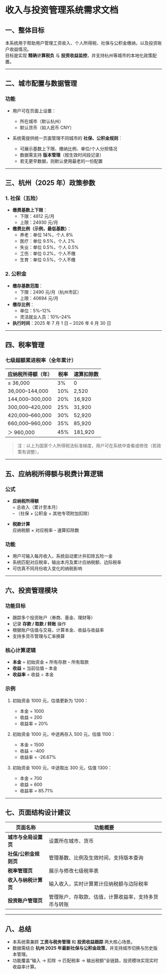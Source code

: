 # 收入与投资管理系统需求文档

## 一、整体目标

本系统用于帮助用户管理工资收入、个人所得税、社保与公积金缴纳，以及投资账户收益情况。  
目标是实现 **精确计算税负** 与 **投资收益监控**，并支持杭州等城市的本地化政策配置。

---

## 二、城市配置与数据管理

### 功能

- 用户可在页面上设置：

  - 所在城市（默认杭州）
  - 默认货币（如人民币 CNY）

- 系统需提供统一页面管理不同城市的 **社保、公积金规则**：
  - 可展示基数上下限、缴纳比例、单位/个人分担情况
  - 数据需支持 **版本管理**（按生效时间段记录）
  - 若无更早数据，则默认使用最老的一份配置

---

## 三、杭州（2025 年）政策参数

### 1. 社保（五险）

- **缴费基数上下限**：
  - 下限：4812 元/月
  - 上限：24930 元/月
- **缴费比例（示例，最低基数）**：
  - 养老：单位 14%，个人 8%
  - 医疗：单位 9.5%，个人 2%
  - 失业：单位 0.5%，个人 0.5%
  - 工伤：单位 0.2%，个人不缴
  - 生育：单位 0.5%，个人不缴

### 2. 公积金

- **缴存基数范围**：
  - 下限：2490 元/月（杭州市区）
  - 上限：40694 元/月
- **缴存比例**：
  - 单位：5%–12%
  - 灵活就业人员：10%–24%
- **执行时间**：2025 年 7 月 1 日 – 2026 年 6 月 30 日

---

## 四、税率管理

### 七级超额累进税率（全年累计）

| 应纳税所得额（年） | 税率 | 速算扣除数 |
| ------------------ | ---- | ---------- |
| ≤ 36,000           | 3%   | 0          |
| 36,000–144,000     | 10%  | 2,520      |
| 144,000–300,000    | 20%  | 16,920     |
| 300,000–420,000    | 25%  | 31,920     |
| 420,000–660,000    | 30%  | 52,920     |
| 660,000–960,000    | 35%  | 85,920     |
| ＞ 960,000         | 45%  | 181,920    |

> 注：以上为国家个人所得税法标准梯度，用户可在系统中查看或修改（若政策有调整）。

---

## 五、应纳税所得额与税费计算逻辑

### 公式

- **应纳税所得额**  
  = 总收入（累计至本月）  
  – （社保 + 公积金 + 其他专项附加扣除）

- **税款计算**  
  应纳税额 × 对应税率 – 速算扣除数

### 功能

- 用户可输入每月收入，系统自动累计并扣除五险一金
- 系统匹配对应税率，输出本月及累计应纳税额、边际税率
- 可仿真不同月份收入变化的纳税影响

---

## 六、投资管理模块

### 功能目标

- 跟踪多个投资账户（券商、基金、理财等）
- 记录 **存款 / 取款 / 转账** 操作
- 根据账户估值与交易，计算本金、收益与收益率
- 支持多货币管理与汇率换算

### 核心计算逻辑

- **本金** = 初始资金 + 所有存款 – 所有取款
- **收益** = 当前估值 – 本金
- **收益率** = 收益 ÷ 本金

### 示例

1. 初始资金 1000 元，估值更新为 1200：

   - 本金 = 1000
   - 收益 = 200
   - 收益率 = 20%

2. 初始资金 1000 元，中途再存入 500 元，估值 1100：

   - 本金 = 1500
   - 收益 = -400
   - 收益率 = -26.67%

3. 初始资金 1000 元，中途取出 300 元，估值 1300：
   - 本金 = 700
   - 收益 = 600
   - 收益率 = 85.71%

---

## 七、页面结构设计建议

| 页面名称              | 功能概要                                             |
| --------------------- | ---------------------------------------------------- |
| **城市与全局设置页**  | 设置所在城市、货币                                   |
| **社保/公积金规则页** | 管理基数、比例及生效时间，支持版本查询               |
| **税率管理页**        | 展示与修改七级税率表                                 |
| **收入与纳税计算页**  | 输入收入，实时计算累计应纳税额与边际税率             |
| **投资账户管理页**    | 管理账户、存取款、估值，计算收益率，支持多货币与转账 |

---

## 八、总结

- 本系统需兼顾 **工资与税务管理** 和 **投资收益跟踪** 两大核心场景。
- 数据需结合 **杭州 2025 年最新社保与公积金政策**，并支持城市切换与历史版本管理。
- 功能覆盖“输入 → 扣除 → 匹配税率 → 输出税额”全链路，投资模块实现实时收益率计算。
